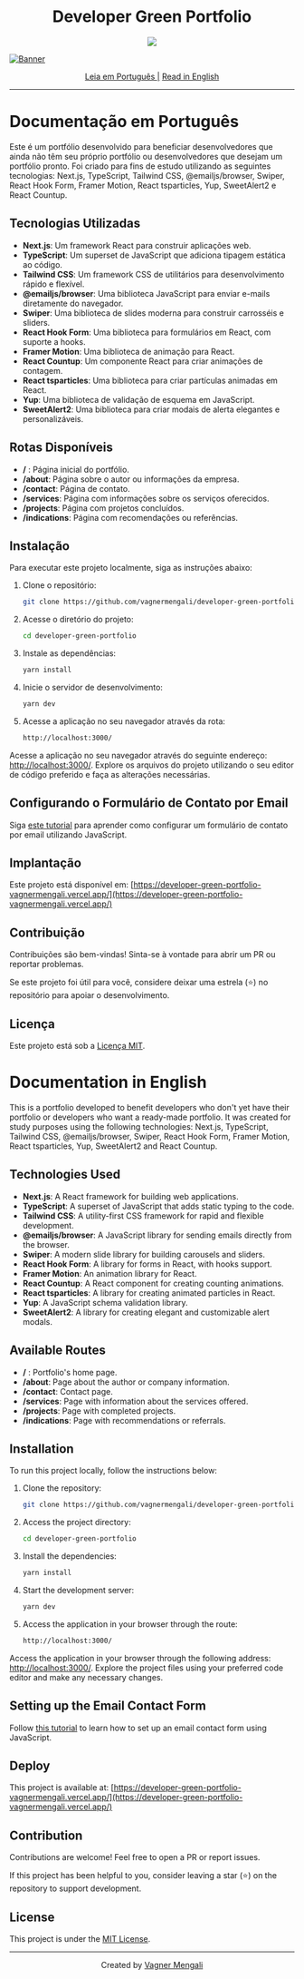 <h1 align="center">
   Developer Green Portfolio
</h1>

<div align="center">
   <img src='https://github.com/vagnermengali/developer-blue-portfolio/blob/main/public/perfomace.webp'/>
</div>


[![Banner](https://github.com/vagnermengali/developer-green-portfolio/blob/main/public/portfolio-green.webp)](https://developer-green-portfolio-vagnermengali.vercel.app/)

<div align="center">
   <a href="#documentação-em-português">Leia em Português |</a>
   <a href="#documentation-in-english">Read in English</a>
</div>

---

# Documentação em Português

Este é um portfólio desenvolvido para beneficiar desenvolvedores que ainda não têm seu próprio portfólio ou desenvolvedores que desejam um portfólio pronto. Foi criado para fins de estudo utilizando as seguintes tecnologias: Next.js, TypeScript, Tailwind CSS, @emailjs/browser, Swiper, React Hook Form, Framer Motion, React tsparticles, Yup, SweetAlert2 e React Countup.

## Tecnologias Utilizadas

- **Next.js**: Um framework React para construir aplicações web.
- **TypeScript**: Um superset de JavaScript que adiciona tipagem estática ao código.
- **Tailwind CSS**: Um framework CSS de utilitários para desenvolvimento rápido e flexível.
- **@emailjs/browser**: Uma biblioteca JavaScript para enviar e-mails diretamente do navegador.
- **Swiper**: Uma biblioteca de slides moderna para construir carrosséis e sliders.
- **React Hook Form**: Uma biblioteca para formulários em React, com suporte a hooks.
- **Framer Motion**: Uma biblioteca de animação para React.
- **React Countup**: Um componente React para criar animações de contagem.
- **React tsparticles**: Uma biblioteca para criar partículas animadas em React.
- **Yup**: Uma biblioteca de validação de esquema em JavaScript.
- **SweetAlert2**: Uma biblioteca para criar modais de alerta elegantes e personalizáveis.

## Rotas Disponíveis

- **/** : Página inicial do portfólio.
- **/about**: Página sobre o autor ou informações da empresa.
- **/contact**: Página de contato.
- **/services**: Página com informações sobre os serviços oferecidos.
- **/projects**: Página com projetos concluídos.
- **/indications**: Página com recomendações ou referências.

## Instalação

Para executar este projeto localmente, siga as instruções abaixo:

1. Clone o repositório:

   ```bash
   git clone https://github.com/vagnermengali/developer-green-portfolio.git
   ```

2. Acesse o diretório do projeto:

   ```bash
   cd developer-green-portfolio
   ```

3. Instale as dependências:

   ```bash
   yarn install
   ```

4. Inicie o servidor de desenvolvimento:

   ```bash
   yarn dev
   ```

5. Acesse a aplicação no seu navegador através da rota:

   ```bash
   http://localhost:3000/
   ```

Acesse a aplicação no seu navegador através do seguinte endereço: [http://localhost:3000/](http://localhost:3000/). Explore os arquivos do projeto utilizando o seu editor de código preferido e faça as alterações necessárias.

## Configurando o Formulário de Contato por Email

Siga [este tutorial](https://www.youtube.com/watch?v=Zbg1BHOVzRg) para aprender como configurar um formulário de contato por email utilizando JavaScript.

## Implantação

Este projeto está disponível em: [https://developer-green-portfolio-vagnermengali.vercel.app/](https://developer-green-portfolio-vagnermengali.vercel.app/)

## Contribuição

Contribuições são bem-vindas! Sinta-se à vontade para abrir um PR ou reportar problemas.

Se este projeto foi útil para você, considere deixar uma estrela (⭐) no repositório para apoiar o desenvolvimento.

## Licença

Este projeto está sob a [Licença MIT](https://opensource.org/licenses/MIT).

# Documentation in English

This is a portfolio developed to benefit developers who don't yet have their portfolio or developers who want a ready-made portfolio. It was created for study purposes using the following technologies: Next.js, TypeScript, Tailwind CSS, @emailjs/browser,
Swiper, React Hook Form, Framer Motion, React tsparticles, Yup, SweetAlert2 and React Countup.

## Technologies Used

- **Next.js**: A React framework for building web applications.
- **TypeScript**: A superset of JavaScript that adds static typing to the code.
- **Tailwind CSS**: A utility-first CSS framework for rapid and flexible development.
- **@emailjs/browser**: A JavaScript library for sending emails directly from the browser.
- **Swiper**: A modern slide library for building carousels and sliders.
- **React Hook Form**: A library for forms in React, with hooks support.
- **Framer Motion**: An animation library for React.
- **React Countup**: A React component for creating counting animations.
- **React tsparticles**: A library for creating animated particles in React.
- **Yup**: A JavaScript schema validation library.
- **SweetAlert2**: A library for creating elegant and customizable alert modals.

## Available Routes

- **/** : Portfolio's home page.
- **/about**: Page about the author or company information.
- **/contact**: Contact page.
- **/services**: Page with information about the services offered.
- **/projects**: Page with completed projects.
- **/indications**: Page with recommendations or referrals.

## Installation

To run this project locally, follow the instructions below:

1. Clone the repository:

   ```bash
   git clone https://github.com/vagnermengali/developer-green-portfolio.git

2. Access the project directory:

   ```bash
   cd developer-green-portfolio

3. Install the dependencies:

   ```bash
   yarn install

4. Start the development server:

   ```bash
   yarn dev

5. Access the application in your browser through the route:

   ```bash
   http://localhost:3000/

Access the application in your browser through the following address: [http://localhost:3000/](http://localhost:3000/). Explore the project files using your preferred code editor and make any necessary changes.

## Setting up the Email Contact Form

Follow [this tutorial](https://www.youtube.com/watch?v=Zbg1BHOVzRg) to learn how to set up an email contact form using JavaScript.

## Deploy

This project is available at: [https://developer-green-portfolio-vagnermengali.vercel.app/](https://developer-green-portfolio-vagnermengali.vercel.app/)

## Contribution

Contributions are welcome! Feel free to open a PR or report issues.

If this project has been helpful to you, consider leaving a star (⭐) on the repository to support development.

## License

This project is under the [MIT License](https://opensource.org/licenses/MIT).

---

<div align="center">
   <span>Created by </span><a href="https://github.com/vagnermengali">Vagner Mengali</a>
</div>
